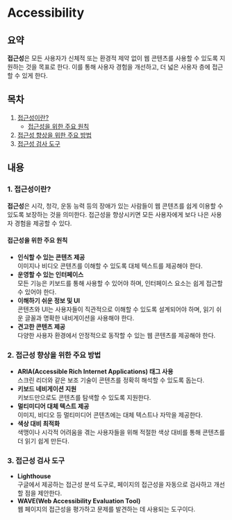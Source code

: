 # Accessibility

<!-- ================================================== -->

## 요약

**접근성**은 모든 사용자가 신체적 또는 환경적 제약 없이 웹 콘텐츠를 사용할 수 있도록 지원하는 것을 목표로 한다. 이를 통해 사용자 경험을 개선하고, 더 넓은 사용자 층에 접근할 수 있게 한다.

<!-- ================================================== -->

## 목차

1. [접근성이란?](#1-접근성이란)
   - [접근성을 위한 주요 원칙](#접근성을-위한-주요-원칙)
2. [접근성 향상을 위한 주요 방법](#2-접근성-향상을-위한-주요-방법)
3. [접근성 검사 도구](#3-접근성-검사-도구)

<!-- ================================================== -->

## 내용

### 1. 접근성이란?

**접근성**은 시각, 청각, 운동 능력 등의 장애가 있는 사람들이 웹 콘텐츠를 쉽게 이용할 수 있도록 보장하는 것을 의미한다. 접근성을 향상시키면 모든 사용자에게 보다 나은 사용자 경험을 제공할 수 있다.

#### 접근성을 위한 주요 원칙

- **인식할 수 있는 콘텐츠 제공**  
  이미지나 비디오 콘텐츠를 이해할 수 있도록 대체 텍스트를 제공해야 한다.
- **운영할 수 있는 인터페이스**  
  모든 기능은 키보드를 통해 사용할 수 있어야 하며, 인터페이스 요소는 쉽게 접근할 수 있어야 한다.
- **이해하기 쉬운 정보 및 UI**  
  콘텐츠와 UI는 사용자들이 직관적으로 이해할 수 있도록 설계되어야 하며, 읽기 쉬운 글꼴과 명확한 내비게이션을 사용해야 한다.
- **견고한 콘텐츠 제공**  
  다양한 사용자 환경에서 안정적으로 동작할 수 있는 웹 콘텐츠를 제공해야 한다.

### 2. 접근성 향상을 위한 주요 방법

- **ARIA(Accessible Rich Internet Applications) 태그 사용**  
  스크린 리더와 같은 보조 기술이 콘텐츠를 정확히 해석할 수 있도록 돕는다.
- **키보드 네비게이션 지원**  
  키보드만으로도 콘텐츠를 탐색할 수 있도록 지원한다.
- **멀티미디어 대체 텍스트 제공**  
  이미지, 비디오 등 멀티미디어 콘텐츠에는 대체 텍스트나 자막을 제공한다.
- **색상 대비 최적화**  
  색맹이나 시각적 어려움을 겪는 사용자들을 위해 적절한 색상 대비를 통해 콘텐츠를 더 읽기 쉽게 만든다.

### 3. 접근성 검사 도구

- **Lighthouse**  
  구글에서 제공하는 접근성 분석 도구로, 페이지의 접근성을 자동으로 검사하고 개선할 점을 제안한다.
- **WAVE(Web Accessibility Evaluation Tool)**  
  웹 페이지의 접근성을 평가하고 문제를 발견하는 데 사용되는 도구이다.
